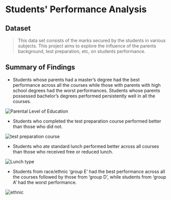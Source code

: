 # Students' Performance Analysis                                                          

## Dataset

> This data set consists of the marks secured by the students in various subjects. This project aims to explore the influence of the parents background, test preparation, etc, on students performance.


## Summary of Findings

- Students whose parents had a master’s degree had the best performance across all the courses while those with parents with high school degrees had the worst performances. Students whose parents possessed bachelor’s degrees performed persistently well in all the courses. 

![Parental Level of Education](https://user-images.githubusercontent.com/104560999/183290060-13bc8eea-35ac-4595-84d4-d8e50860331a.png)



-  Students who completed the test preparation course performed better than those who did not.

![test preparation course](https://user-images.githubusercontent.com/104560999/183290075-5bb8fbc7-0569-4048-b76d-98361afe5212.png)


-  Students who ate standard lunch performed better across all courses than those who received free or reduced lunch.

![Lunch type](https://user-images.githubusercontent.com/104560999/183290091-c0c0390e-9031-4dd0-bc05-529113e83f0a.png)

-  Students from race/ethnic ‘group E’ had the best performance across all the courses followed by those from ‘group D’, while students from ‘group A’ had the worst performance.

![ethnic](https://user-images.githubusercontent.com/104560999/183290139-28047662-61a1-43bd-9302-12daeab2f1ad.png)

